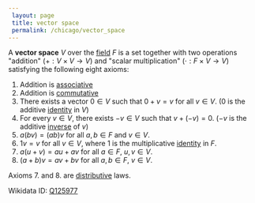 ```yaml
---
 layout: page
 title: vector space
 permalink: /chicago/vector_space
---
```

A **vector space** $V$ over the [field](https://mathgloss.github.io/MathGloss/chicago/field) $F$ is a set together with two operations "addition" ($+: V\times V \to V$) and "scalar multiplication" ($\cdot: F\times V \to V$) satisfying the following eight axioms:
1. Addition is [associative](https://mathgloss.github.io/MathGloss/chicago/associative)
2. Addition is [commutative](https://mathgloss.github.io/MathGloss/chicago/commutative)
3. There exists a vector $0 \in V$ such that $0 + v = v$ for all $v \in V$. ($0$ is the additive [identity](https://mathgloss.github.io/MathGloss/chicago/identity) in $V$)
4. For every $v \in V$, there exists $-v \in V$ such that $v + (-v) = 0$. ($-v$ is the additive [inverse](https://mathgloss.github.io/MathGloss/chicago/inverse_element) of $v$)
5. $a(bv)= (ab)v$ for all $a,b \in F$ and $v \in V$.
6. $1v = v$ for all $v \in V$, where $1$ is the multiplicative [identity](https://mathgloss.github.io/MathGloss/chicago/identity) in $F$.
7. $a(u+v) = au+av$ for all $a \in F$, $u,v \in V$.
8. $(a+b)v = av+bv$ for all $a,b \in F$, $v\in V$.

Axioms 7. and 8. are [distributive](https://mathgloss.github.io/MathGloss/chicago/distributive) laws.

Wikidata ID: [Q125977](https://www.wikidata.org/wiki/Q125977)